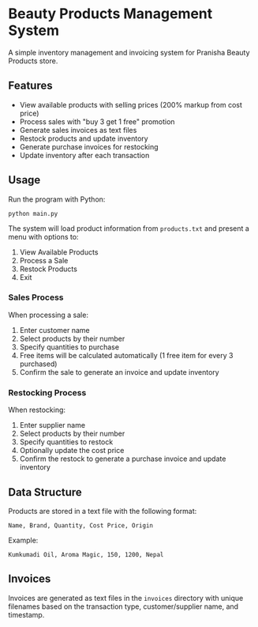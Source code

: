 #  Beauty Products Management System

A simple inventory management and invoicing system for Pranisha Beauty Products store.

## Features

- View available products with selling prices (200% markup from cost price)
- Process sales with "buy 3 get 1 free" promotion
- Generate sales invoices as text files
- Restock products and update inventory
- Generate purchase invoices for restocking
- Update inventory after each transaction

## Usage

Run the program with Python:

```
python main.py
```

The system will load product information from `products.txt` and present a menu with options to:
1. View Available Products
2. Process a Sale
3. Restock Products
4. Exit

### Sales Process

When processing a sale:
1. Enter customer name
2. Select products by their number
3. Specify quantities to purchase
4. Free items will be calculated automatically (1 free item for every 3 purchased)
5. Confirm the sale to generate an invoice and update inventory

### Restocking Process

When restocking:
1. Enter supplier name
2. Select products by their number
3. Specify quantities to restock
4. Optionally update the cost price
5. Confirm the restock to generate a purchase invoice and update inventory

## Data Structure

Products are stored in a text file with the following format:
```
Name, Brand, Quantity, Cost Price, Origin
```

Example:
```
Kumkumadi Oil, Aroma Magic, 150, 1200, Nepal
```

## Invoices

Invoices are generated as text files in the `invoices` directory with unique filenames based on the transaction type, customer/supplier name, and timestamp.
